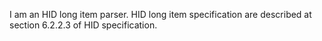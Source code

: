 I am an HID long item parser. HID long item specification are described at section 6.2.2.3  of HID specification.